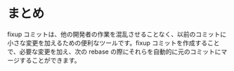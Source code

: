 # まとめ

fixup コミットは、他の開発者の作業を混乱させることなく、以前のコミットに小さな変更を加えるための便利なツールです。fixup コミットを作成することで、必要な変更を加え、次の rebase の際にそれらを自動的に元のコミットにマージすることができます。
